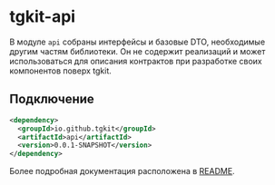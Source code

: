 # tgkit-api

В модуле `api` собраны интерфейсы и базовые DTO, необходимые другим частям библиотеки.
Он не содержит реализаций и может использоваться для описания контрактов при разработке
своих компонентов поверх tgkit.

## Подключение

```xml
<dependency>
  <groupId>io.github.tgkit</groupId>
  <artifactId>api</artifactId>
  <version>0.0.1-SNAPSHOT</version>
</dependency>
```

Более подробная документация расположена в [README](../README.md).
